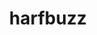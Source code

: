 ---
title: "harfbuzz"
layout: cache
categories: [package, v0.18.1]
meta: {"versions": ["4.2.1"], "compilers": ["gcc@=7.5.0"], "oss": ["ubuntu18.04"], "platforms": ["linux"], "targets": ["x86_64"], "stacks": ["data-vis-sdk", "root"], "num_specs": 1, "num_specs_by_stack": {"root": 1, "data-vis-sdk": 1}}
spec_details: [{"hash": "u2fdknyw22ook7vodx32nv2utamq2xe4", "compiler": "gcc@=7.5.0", "versions": ["4.2.1"], "os": "ubuntu18.04", "platform": "linux", "target": "x86_64", "variants": ["buildtype=debugoptimized", "default_library=shared", "~graphite2", "~strip"], "stacks": ["root", "data-vis-sdk"], "size": "-", "tarball": "https://binaries.spack.io/releases/v0.18.1/build_cache/linux-ubuntu18.04-x86_64/gcc-7.5.0/harfbuzz-4.2.1/linux-ubuntu18.04-x86_64-gcc-7.5.0-harfbuzz-4.2.1-u2fdknyw22ook7vodx32nv2utamq2xe4.spack"}]
---
